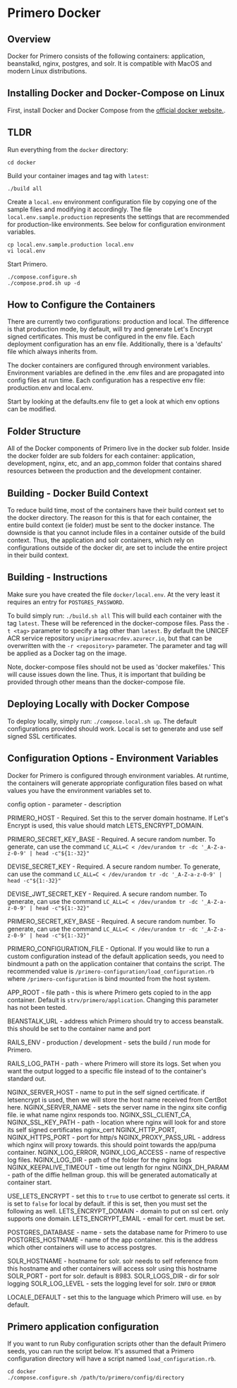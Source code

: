 
# Primero Docker

## Overview

Docker for Primero consists of the following containers: application,
beanstalkd, nginx, postgres, and solr. It is compatible with MacOS and modern
Linux distributions.

## Installing Docker and Docker-Compose on Linux

First, install Docker and Docker Compose from the [official docker
website.](https://docs.docker.com/install/).

## TLDR


Run everything from the `docker` directory:

```
cd docker
```

Build your container images and tag with `latest`:

```
./build all
```

Create a `local.env` environment configuration file by
copying one of the sample files and modifying it accordingly.
The file `local.env.sample.production` represents the settings that
are recommended for production-like environments.
See below for configuration environment variables.

```
cp local.env.sample.production local.env
vi local.env
```

Start Primero.

```
./compose.configure.sh
./compose.prod.sh up -d
```


## How to Configure the Containers

There are currently two configurations: production and local. The difference is
that production mode, by default, will try and generate Let's Encrypt signed
certificates. This must be configured in the env file. Each deployment
configuration has an env file. Additionally, there is a 'defaults' file which
always inherits from.

The docker containers are configured through environment variables. Environment
variables are defined in the .env files and are propagated into config files at
run time. Each configuration has a respective env file: production.env and
local.env.

Start by looking at the defaults.env file to get a look at which env options can
be modified.

## Folder Structure

All of the Docker components of Primero live in the docker sub folder. Inside
the docker folder are sub folders for each container: application, development,
nginx, etc, and an app_common folder that contains shared resources between the
production and the development container.

## Building - Docker Build Context

To reduce build time, most of the containers have their build context set to the
docker directory. The reason for this is that for each container, the entire
build context (ie folder) must be sent to the docker instance. The downside is
that you cannot include files in a container outside of the build context. Thus,
the application and solr containers, which rely on configurations outside of the
docker dir, are set to include the entire project in their build context.

## Building - Instructions
Make sure you have created the file `docker/local.env`. At the very least it requires
an entry for `POSTGRES_PASSWORD`.

To build simply run: `./build.sh all`
This will build each container with the tag `latest`. These will be
referenced in the docker-compose files. Pass the `-t <tag>` parameter
to specify a tag other than `latest`. By default the UNICEF ACR service
repository `uniprimeroxacrdev.azurecr.io`, but that can be overwritten with the
`-r <repository>` parameter. The parameter and tag will be applied as a Docker tag on the image.

Note, docker-compose files should not be used as 'docker makefiles.' This will
cause issues down the line. Thus, it is important that building be provided
through other means than the docker-compose file.

## Deploying Locally with Docker Compose

To deploy locally, simply run: `./compose.local.sh up`. The default
configurations provided should work. Local is set to generate and use self
signed SSL certificates.

## Configuration Options - Environment Variables

Docker for Primero is configured through environment variables. At runtime, the
containers will generate appropriate configuration files based on what values
you have the environment variables set to.

config option - parameter - description

PRIMERO_HOST - Required. Set this to the server domain hostname.
If Let's Encrypt is used, this value should match LETS_ENCRYPT_DOMAIN.

PRIMERO_SECRET_KEY_BASE - Required. A secure random number.
To generate, can use the command `LC_ALL=C < /dev/urandom tr -dc '_A-Z-a-z-0-9' | head -c"${1:-32}"`

DEVISE_SECRET_KEY - Required. A secure random number.
To generate, can use the command `LC_ALL=C < /dev/urandom tr -dc '_A-Z-a-z-0-9' | head -c"${1:-32}"`

DEVISE_JWT_SECRET_KEY - Required. A secure random number.
To generate, can use the command `LC_ALL=C < /dev/urandom tr -dc '_A-Z-a-z-0-9' | head -c"${1:-32}"`

PRIMERO_SECRET_KEY_BASE - Required. A secure random number.
To generate, can use the command `LC_ALL=C < /dev/urandom tr -dc '_A-Z-a-z-0-9' | head -c"${1:-32}"`

PRIMERO_CONFIGURATION_FILE - Optional. If you would like to run a custom configuration instead of
the default application seeds, you need to bindmount a path on the application container that contains the script.
The recommended value is `/primero-configuration/load_configuration.rb` where `/primero-configuration`
is bind mounted from the host system.

APP_ROOT - file path - this is where Primero gets copied to in the app container.
Default is `strv/primero/application`. Changing this parameter has not been tested.

BEANSTALK_URL - address which Primero should try to access beanstalk.
this should be set to the container name and port

RAILS_ENV - production / development - sets the build / run mode for Primero.

RAILS_LOG_PATH - path - where Primero will store its logs. Set when you want the output logged
to a specific file instead of to the container's standard out.

NGINX_SERVER_HOST - name to put in the self signed certificate. if letsencrypt
is used, then we will store the host name received from CertBot here.
NGINX_SERVER_NAME - sets the server name in the nginx site config file. ie what
name nginx responds too.
NGINX_SSL_CLIENT_CA, NGINX_SSL_KEY_PATH - path - location where nginx will look
for and store its self signed certificates
nginx_cert
NGINX_HTTP_PORT, NGINX_HTTPS_PORT - port for http/s
NGINX_PROXY_PASS_URL - address which nginx will proxy towards. this should point
towards the app/puma container.
NGINX_LOG_ERROR, NGINX_LOG_ACCESS - name of respective log files.
NGINX_LOG_DIR - path of the folder for the nginx logs
NGINX_KEEPALIVE_TIMEOUT - time out length for nginx
NGINX_DH_PARAM - path of the diffie hellman group. this will be generated
automatically at container start.

USE_LETS_ENCRYPT - set this to `true` to use certbot to generate ssl certs. it
is set to `false` for local by default. if this is set, then you must set the
following as well.
LETS_ENCRYPT_DOMAIN - domain to put on ssl cert. only supports one domain.
LETS_ENCRYPT_EMAIL - email for cert. must be set.

POSTGRES_DATABASE - name - sets the database name for Primero to use
POSTGRES_HOSTNAME - name of the app container. this is the address which other
containers will use to access postgres.

SOLR_HOSTNAME - hostname for solr. solr needs to self reference from this
hostname and other containers will access solr using this hostname
SOLR_PORT - port for solr. default is 8983.
SOLR_LOGS_DIR - dir for solr logging
SOLR_LOG_LEVEL - sets the logging level for solr. `INFO` or `ERROR`

LOCALE_DEFAULT - set this to the language which Primero will use. `en` by
default.

## Primero application configuration

If you want to run Ruby configuration scripts other than the default Primero seeds,
you can run the script below.
It's assumed that a Primero configuration directory will have a script named `load_configuration.rb`.

```
cd docker
./compose.configure.sh /path/to/primero/config/directory
```

